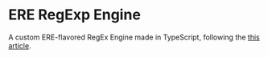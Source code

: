 # ERE RegExp Engine
A custom ERE-flavored RegEx Engine made in TypeScript, following the [this article](https://swtch.com/~rsc/regexp/regexp1.html).